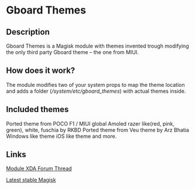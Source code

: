 # **Gboard Themes**
## Description
Gboard Themes is a Magisk module with themes invented trough modifying the only third party Gboard theme – the one from MIUI.

## How does it work?
The module modifies two of your system props to map the theme location and adds a folder (*/system/etc/gboard_themes*) with actual themes inside.

## Included themes
Ported theme from POCO F1 / MIUI global
Amoled razer like(red, pink, green), white, fuschia by RKBD
Ported theme from Veu theme by Arz Bhatia 
Windows like theme
iOS like theme
and more.
## Links
[Module XDA Forum Thread](https://forum.xda-developers.com/apps/magisk/module-gboard-themes-themes-gboard-t3840354 "Module official XDA thread")


[Latest stable Magisk](http://www.tiny.cc/latestmagisk)
